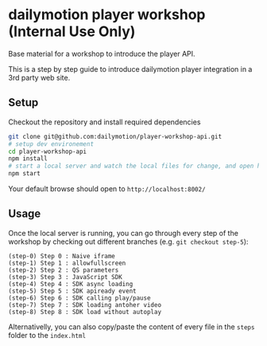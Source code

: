 # dailymotion player workshop (Internal Use Only)

Base material for a workshop to introduce the player API.

This is a step by step guide to introduce dailymotion player integration in a 3rd party web site.

## Setup

Checkout the repository and install required dependencies

``` bash
git clone git@github.com:dailymotion/player-workshop-api.git
# setup dev environement
cd player-workshop-api
npm install
# start a local server and watch the local files for change, and open http://localhost:8002/ in the default browser
npm start
```

Your default browse should open to `http://localhost:8002/`

## Usage

Once the local server is running, you can go through every step of the workshop by checking out different branches (e.g. `git checkout step-5`):
```
(step-0) Step 0 : Naive iframe
(step-1) Step 1 : allowfullscreen
(step-2) Step 2 : QS parameters
(step-3) Step 3 : JavaScript SDK
(step-4) Step 4 : SDK async loading
(step-5) Step 5 : SDK apiready event
(step-6) Step 6 : SDK calling play/pause
(step-7) Step 7 : SDK loading antoher video
(step-8) Step 8 : SDK load without autoplay
```

Alternativelly, you can also copy/paste the content of every file in the `steps` folder to the `index.html`